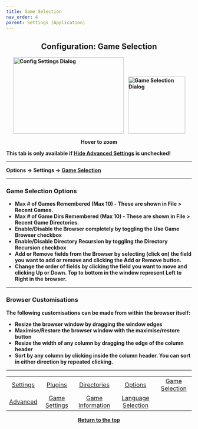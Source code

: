 ```yaml
---
title: Game Selection
nav_order: 4
parent: Settings (Application)
---
```


<style>
.zoom-pair {
  display: flex;
  gap: 12px;
  align-items: flex-end;
  justify-content: flex-start;
  position: relative;
  margin-left: auto;
  margin-right: auto;
  width: max-content;
  text-align: left;
}

.zoom-on-hover {
  display: inline-block;
  position: relative;
}

.zoom-on-hover img {
  display: block;
  cursor: zoom-in;
  transition: transform 0.3s ease;
  transform-origin: left center;
  position: relative;
  z-index: 1;
}

.zoom-on-hover:hover img {
  transform: scale(1.5);
}

.zoom-pair .zoom-on-hover:first-child:hover img {
  z-index: 9999;
}

.zoom-pair .zoom-on-hover:last-child:hover img {
  z-index: 100;
}
</style>

## <center>Configuration: Game Selection</center>
<b>
<div style="text-align: center;">
  <div class="zoom-pair">
    <div class="zoom-on-hover">
      <img src="/manual/asset/images/config_settings.png" alt="Config Settings Dialog" width="300" height="207" />
    </div>
    <div class="zoom-on-hover">
      <img src="/manual/asset/images/game_selection.png" alt="Game Selection Dialog" width="155" />
    </div>
  </div>
  <p><strong>Hover to zoom</strong></p>
</div>

<!-- ClauseEcho: Interactive Images -->

This tab is only available if [Hide Advanced Settings](app_options) is unchecked!

---

Options → Settings → [Game Selection](#Game_Selection)

---

### <a name="Game_Selection"></a>Game Selection Options

- <a name="Max_Remembered_Games">Max # of Games Remembered</a> (Max 10) - These are shown in File > Recent Games.  
- <a name="Max_Remembered_Dirs">Max # of Game Dirs Remembered</a> (Max 10) - These are shown in File > Recent Game Directories.  
- Enable/Disable the Browser completely by toggling the Use Game Browser checkbox  
- <a name="Enable_Recursion">Enable/Disable Directory Recursion</a> by toggling the Directory Recursion checkbox  
- Add or Remove fields from the Browser by selecting (click on) the field you want to add or remove and clicking the Add or Remove button.  
- Change the order of fields by clicking the field you want to move and clicking Up or Down. Top to bottom in the window represent Left to Right in the browser.

---

### Browser Customisations

The following customisations can be made from within the browser itself:

- Resize the browser window by dragging the window edges  
- Maximise/Restore the browser window with the maximise/restore button  
- Resize the width of any column by dragging the edge of the column header  
- Sort by any column by clicking inside the column header. You can sort in either direction by repeated clicking.

---

<table align="center">
  <tr>
    <td style="text-align: center;"><a href="app_settings">Settings</a></td>
    <td style="text-align: center;"><a href="app_plugins">Plugins</a></td>
    <td style="text-align: center;"><a href="app_directories">Directories</a></td>
    <td style="text-align: center;"><a href="app_options">Options</a></td>
    <td style="text-align: center;"><a href="app_game_selection">Game Selection</a></td>
  </tr>
  <tr>
    <td style="text-align: center;"><a href="app_advanced">Advanced</a></td>
    <td style="text-align: center;"><a href="app_game_settings">Game Settings</a></td>
    <td style="text-align: center;"><a href="app_game_information">Game Information</a></td>
    <td style="text-align: center;"><a href="app_language">Language Selection</a></td>
    <td style="text-align: center;">&nbsp;</td> <!-- Empty cell for symmetry -->
  </tr>
</table>

<p style="text-align:center"><a href="#">Return to the top</a></p>

<!-- ClauseEcho: Game Selection Node Complete -->

